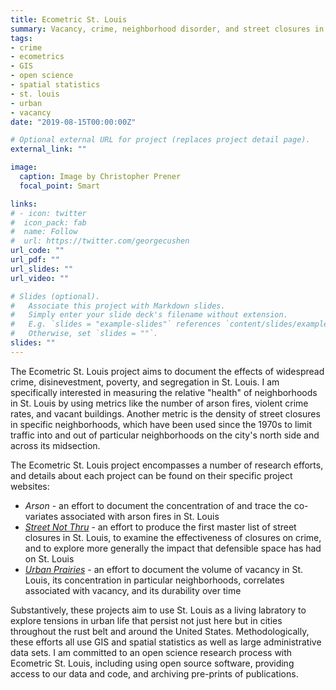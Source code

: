 ```yaml
---
title: Ecometric St. Louis
summary: Vacancy, crime, neighborhood disorder, and street closures in St. Louis
tags:
- crime
- ecometrics
- GIS
- open science
- spatial statistics
- st. louis
- urban
- vacancy
date: "2019-08-15T00:00:00Z"

# Optional external URL for project (replaces project detail page).
external_link: ""

image:
  caption: Image by Christopher Prener
  focal_point: Smart

links:
# - icon: twitter
#  icon_pack: fab
#  name: Follow
#  url: https://twitter.com/georgecushen
url_code: ""
url_pdf: ""
url_slides: ""
url_video: ""

# Slides (optional).
#   Associate this project with Markdown slides.
#   Simply enter your slide deck's filename without extension.
#   E.g. `slides = "example-slides"` references `content/slides/example-slides.md`.
#   Otherwise, set `slides = ""`.
slides: ""
---
```


The Ecometric St. Louis project aims to document the effects of widespread crime, disinevestment, poverty, and segregation in St. Louis. I am specifically interested in measuring the relative "health" of neighborhoods in St. Louis by using metrics like the number of arson fires, violent crime rates, and vacant buildings. Another metric is the density of street closures in specific neighborhoods, which have been used since the 1970s to limit traffic into and out of particular neighborhoods on the city's north side and across its midsection. 

The Ecometric St. Louis project encompasses a number of research efforts, and details about each project can be found on their specific project websites:

* *Arson* - an effort to document the concentration of and trace the co-variates associated with arson fires in St. Louis
* [*Street Not Thru*](https://chris-prener.github.io/barriers/) - an effort to produce the first master list of street closures in St. Louis, to examine the effectiveness of closures on crime, and to explore more generally the impact that defensible space has had on St. Louis
* [*Urban Prairies*](https://chris-prener.github.io/vacancy/) - an effort to document the volume of vacancy in St. Louis, its concentration in particular neighborhoods, correlates associated with vacancy, and its durability over time

Substantively, these projects aim to use St. Louis as a living labratory to explore tensions in urban life that persist not just here but in cities throughout the rust belt and around the United States. Methodologically, these efforts all use GIS and spatial statistics as well as large administrative data sets. I am committed to an open science research process with Ecometric St. Louis, including using open source software, providing access to our data and code, and archiving pre-prints of publications. 
